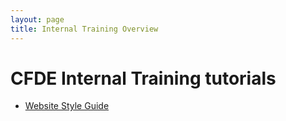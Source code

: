 ```yaml
---
layout: page
title: Internal Training Overview
---
```


CFDE Internal Training tutorials
===========================================



- [Website Style Guide](./Website-Style-Guide/0index.md)
